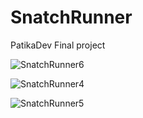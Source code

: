 # SnatchRunner
 PatikaDev Final project


![SnatchRunner6](https://user-images.githubusercontent.com/52819477/153777044-a096317a-d6de-4094-a671-fcbe6d806a03.PNG)

![SnatchRunner4](https://user-images.githubusercontent.com/52819477/153777045-83de42d0-e55c-4a9f-a60f-666a1c5b504c.PNG)

![SnatchRunner5](https://user-images.githubusercontent.com/52819477/153777046-32c32ed9-d5c8-48f3-9a7f-fefbbcbc596a.PNG)
